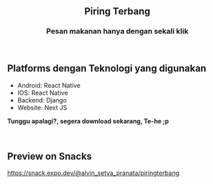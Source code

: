 <h2 align="center">Piring Terbang</h2>

<h3 align="center">Pesan makanan hanya dengan sekali klik</h3>

<br>

## Platforms dengan Teknologi yang digunakan
- Android: React Native
- IOS: React Native
- Backend: Django
- Website: Next JS

**Tunggu apalagi?, segera download sekarang, Te-he ;p**

<br>

## Preview on Snacks
https://snack.expo.dev/@alvin_setya_pranata/piringterbang


<br>